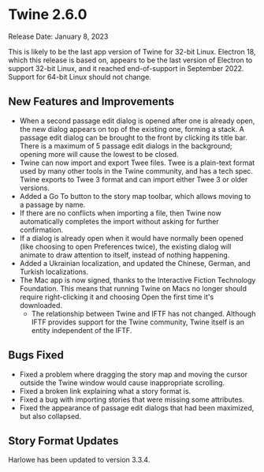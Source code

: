 # Twine 2.6.0

Release Date: January 8, 2023

This is likely to be the last app version of Twine for 32-bit Linux. Electron 18, which this release is based on, appears to be the last version of Electron to support 32-bit Linux, and it reached end-of-support in September 2022. Support for 64-bit Linux should not change.

## New Features and Improvements

- When a second passage edit dialog is opened after one is already open, the new dialog appears on top of the existing one, forming a stack. A passage edit dialog can be brought to the front by clicking its title bar. There is a maximum of 5 passage edit dialogs in the background; opening more will cause the lowest to be closed.
- Twine can now import and export Twee files. Twee is a plain-text format used by many other tools in the Twine community, and has a tech spec. Twine exports to Twee 3 format and can import either Twee 3 or older versions.
- Added a Go To button to the story map toolbar, which allows moving to a passage by name.
- If there are no conflicts when importing a file, then Twine now automatically completes the import without asking for further confirmation.
- If a dialog is already open when it would have normally been opened (like choosing to open Preferences twice), the existing dialog will animate to draw attention to itself, instead of nothing happening.
- Added a Ukrainian localization, and updated the Chinese, German, and Turkish localizations.
- The Mac app is now signed, thanks to the Interactive Fiction Technology Foundation. This means that running Twine on Macs no longer should require right-clicking it and choosing Open the first time it's downloaded.
  - The relationship between Twine and IFTF has not changed. Although IFTF provides support for the Twine community, Twine itself is an entity independent of the IFTF.

## Bugs Fixed

- Fixed a problem where dragging the story map and moving the cursor outside the Twine window would cause inappropriate scrolling.
- Fixed a broken link explaining what a story format is.
- Fixed a bug with importing stories that were missing some attributes.
- Fixed the appearance of passage edit dialogs that had been maximized, but also collapsed.

## Story Format Updates

Harlowe has been updated to version 3.3.4.
